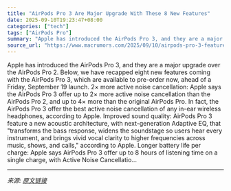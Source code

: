 ```yaml
---
title: "AirPods Pro 3 Are Major Upgrade With These 8 New Features"
date: 2025-09-10T19:23:47+08:00
categories: ["tech"]
tags: ["AirPods Pro"]
summary: "Apple has introduced the AirPods Pro 3, and they are a major upgrade over the AirPods Pro 2. Below, we have recapped eight new features coming with the AirPods Pro 3, which are available to pre-order "
source_url: "https://www.macrumors.com/2025/09/10/airpods-pro-3-features/"
---
```


Apple has introduced the AirPods Pro 3, and they are a major upgrade over the AirPods Pro 2. Below, we have recapped eight new features coming with the AirPods Pro 3, which are available to pre-order now, ahead of a Friday, September 19 launch. 2× more active noise cancellation: Apple says the AirPods Pro 3 offer up to 2× more active noise cancellation than the AirPods Pro 2, and up to 4× more than the original AirPods Pro. In fact, the AirPods Pro 3 offer the best active noise cancellation of any in-ear wireless headphones, according to Apple. Improved sound quality: AirPods Pro 3 feature a new acoustic architecture, with next-generation Adaptive EQ, that "transforms the bass response, widens the soundstage so users hear every instrument, and brings vivid vocal clarity to higher frequencies across music, shows, and calls," according to Apple. Longer battery life per charge: Apple says AirPods Pro 3 offer up to 8 hours of listening time on a single charge, with Active Noise Cancellatio...

---

*来源: [原文链接](https://www.macrumors.com/2025/09/10/airpods-pro-3-features/)*
